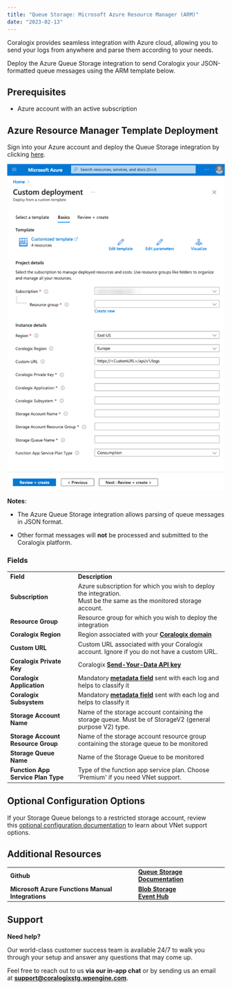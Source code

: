 ```yaml
---
title: "Queue Storage: Microsoft Azure Resource Manager (ARM)"
date: "2023-02-13"
---
```


Coralogix provides seamless integration with Azure cloud, allowing you to send your logs from anywhere and parse them according to your needs.

Deploy the Azure Queue Storage integration to send Coralogix your JSON-formatted queue messages using the ARM template below.

## [](https://github.com/coralogix/coralogix-azure-serverless/tree/master/StorageQueue#prerequisites)Prerequisites

- Azure account with an active subscription[](https://github.com/coralogix/coralogix-azure-serverless/tree/master/StorageQueue#general)

## Azure Resource Manager Template Deployment

Sign into your Azure account and deploy the Queue Storage integration by clicking [here](https://portal.azure.com/#create/Microsoft.Template/uri/https%3A%2F%2Fraw.githubusercontent.com%2Fcoralogix%2Fcoralogix-azure-serverless%2Fmaster%2FStorageQueue%2FARM%2FStorageQueue.json).

![](images/New-storage-queue-684x1024.png)

**Notes**:

- The Azure Queue Storage integration allows parsing of queue messages in JSON format.

- Other format messages will **not** be processed and submitted to the Coralogix platform.

### Fields

<table><tbody><tr><td><strong>Field</strong></td><td><strong>Description</strong></td></tr><tr><td><strong>Subscription</strong></td><td>Azure subscription for which you wish to deploy the integration.<br>Must be the same as the monitored storage account.</td></tr><tr><td><strong>Resource Group</strong></td><td>Resource group for which you wish to deploy the integration</td></tr><tr><td><strong>Coralogix Region</strong></td><td>Region associated with your <a href="https://coralogixstg.wpengine.com/docs/coralogix-domain/"><strong>Coralogix domain</strong></a></td></tr><tr><td><strong>Custom URL</strong></td><td>Custom URL associated with your Coralogix account. Ignore if you do not have a custom URL.</td></tr><tr><td><strong>Coralogix Private Key</strong></td><td>Coralogix <a href="https://coralogixstg.wpengine.com/docs/send-your-data-API-key/"><strong>Send-Your-Data API key</strong></a></td></tr><tr><td><strong>Coralogix Application</strong></td><td>Mandatory <a href="https://coralogixstg.wpengine.com/docs/application-and-subsystem-names/"><strong>metadata</strong> <strong>field</strong></a> sent with each log and helps to classify it</td></tr><tr><td><strong>Coralogix Subsystem</strong></td><td>Mandatory <a href="https://coralogixstg.wpengine.com/docs/application-and-subsystem-names/"><strong>metadata</strong> <strong>field</strong></a> sent with each log and helps to classify it</td></tr><tr><td><strong>Storage Account Name</strong></td><td>Name of the storage account containing the storage queue. Must be of StorageV2 (general purpose V2) type.</td></tr><tr><td><strong>Storage Account Resource Group</strong></td><td>Name of the storage account resource group containing the storage queue to be monitored</td></tr><tr><td><strong>Storage Queue Name</strong></td><td>Name of the Storage Queue to be monitored</td></tr><tr><td><strong>Function App Service Plan Type</strong></td><td>Type of the function app service plan. Choose 'Premium' if you need VNet support.</td></tr></tbody></table>

## Optional Configuration Options

If your Storage Queue belongs to a restricted storage account, review this [optional configuration documentation](https://coralogixstg.wpengine.com/docs/optional-configurations-microsoft-azure/) to learn about VNet support options.

## Additional Resources

<table><tbody><tr><td><strong>Github</strong></td><td><a href="https://github.com/coralogix/coralogix-azure-serverless/blob/master/StorageQueue"><strong>Queue Storage Documentation</strong></a></td></tr><tr><td><strong>Microsoft Azure Functions</strong> <strong>Manual Integrations</strong></td><td><strong><a href="https://coralogixstg.wpengine.com/docs/blobstorage-microsoft-azure-functions/">Blob Storage</a><br></strong><a href="https://coralogixstg.wpengine.com/docs/azure-eventhub-trigger-function/"><strong>Event Hub</strong></a></td></tr></tbody></table>

## **Support**

**Need help?**

Our world-class customer success team is available 24/7 to walk you through your setup and answer any questions that may come up.

Feel free to reach out to us **via our in-app chat** or by sending us an email at **[support@coralogixstg.wpengine.com](mailto:support@coralogixstg.wpengine.com)**.
